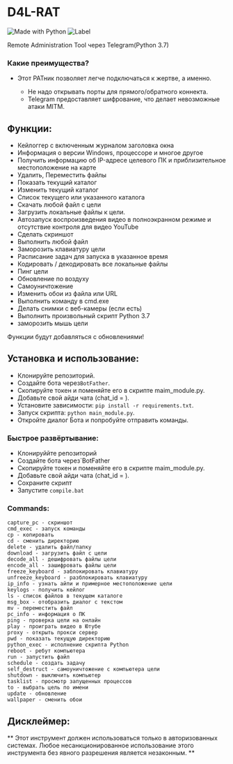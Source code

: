 # D4L-RAT
![Made with Python](https://img.shields.io/badge/Написано%20на-Python-blue?style=flat-square&logo=appveyor) ![Label](https://img.shields.io/badge/D4L--RAT-BigBrotherIsWatchingYou-red?style=flat-square&logo=appveyor)

Remote Administration Tool через Telegram(Python 3.7)

### Какие преимущества?

- Этот РАТник позволяет легче подключаться к жертве, а именно.

    - Не надо открывать порты для прямого/обратного коннекта.
    - Telegram предоставляет шифрование, что делает невозможные атаки MITM.

## Функции:

- Кейлоггер с включенным журналом заголовка окна
- Информация о версии Windows, процессоре и многое другое
- Получить информацию об IP-адресе целевого ПК и приблизительное местоположение на карте
- Удалить, Переместить файлы
- Показать текущий каталог
- Изменить текущий каталог
- Список текущего или указанного каталога
- Скачать любой файл с цели
- Загрузить локальные файлы к цели.
- Автозапуск воспроизведения видео в полноэкранном режиме и отсутствие контроля для видео YouTube
- Сделать скриншот
- Выполнить любой файл
- Заморозить клавиатуру цели
- Расписание задач для запуска в указанное время
- Кодировать / декодировать все локальные файлы
- Пинг цели
- Обновление по воздуху
- Самоуничтожение
- Изменить обои из файла или URL
- Выполнить команду в cmd.exe
- Делать снимки с веб-камеры (если есть)
- Выполнить произвольный скрипт Python 3.7
- заморозить мышь цели

Функции будут добавляться с обновлениями!

## Установка и использование:

- Клонируйте репозиторий.
- Создайте бота через`BotFather`.
- Скопируйте токен и поменяйте его в скрипте maim_module.py.
- Добавьте свой айди чата (chat_id = ).
- Установите зависимости: `pip install -r requirements.txt`.
- Запуск скрипта: `python main_module.py`.
- Откройте диалог Бота и попробуйте отправить команды.

### Быстрое развёртывание:

- Клонируййте репозиторий
- Создайте бота через`BotFather
- Скопируйте токен и поменяйте его в скрипте maim_module.py.
- Добавьте свой айди чата (chat_id = ).
- Сохраните скрипт
- Запустите `compile.bat`

### Commands:

```
capture_pc - скриншот
cmd_exec - запуск команды
cp - копировать
cd - сменить директорию
delete - удалить файл/папку
download - загрузить файл с цели
decode_all - дешифровать файлы цели
encode_all - зашифровать файлы цели
freeze_keyboard - заблокировать клавиатуру
unfreeze_keyboard - разблокировать клавиатуру
ip_info - узнать айпи и примерное местоположение цели
keylogs - получить кейлог
ls - список файлов в текущем каталоге
msg_box - отобразить диалог с текстом
mv - переместить файл
pc_info - информация о ПК
ping - проверка цели на онлайн
play - проиграть видео в Ютубе
proxy - открыть прокси сервер
pwd - показать текущую директорию
python_exec - исполнение скрипта Python
reboot - ребут компьютера
run - запустить файл
schedule - создать задачу
self_destruct - самоуничтожение с компьютера цели
shutdown - выключить компьютер
tasklist - просмотр запущенных процессов
to - выбрать цель по имени
update - обновление
wallpaper - сменить обои
```

## Дисклеймер:

** Этот инструмент должен использоваться только в авторизованных системах. Любое несанкционированное использование этого инструмента без явного разрешения является незаконным. **
